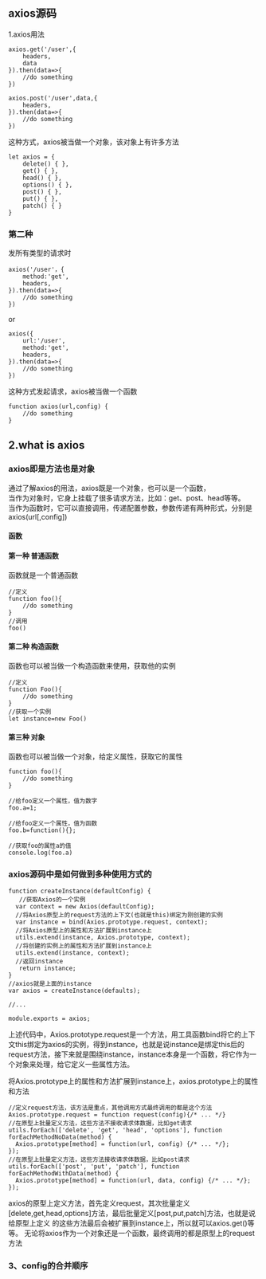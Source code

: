 ## axios源码 

1.axios用法  

```
axios.get('/user',{
    headers,
    data
}).then(data=>{
    //do something
})
```
```
axios.post('/user',data,{
    headers,
}).then(data=>{
    //do something
})
```
这种方式，axios被当做一个对象，该对象上有许多方法
```
let axios = {
    delete() { },
    get() { },
    head() { },
    options() { },
    post() { },
    put() { },
    patch() { }
}
```

### 第二种

发所有类型的请求时
```
axios('/user'，{
    method:'get',
    headers,
}).then(data=>{
    //do something
})
```
or
```
axios({
    url:'/user',
    method:'get',
    headers,
}).then(data=>{
    //do something
})
```
这种方式发起请求，axios被当做一个函数
```
function axios(url,config) {
    //do something
}
```

## 2.what is axios
### axios即是方法也是对象 

通过了解axios的用法，axios既是一个对象，也可以是一个函数，  
当作为对象时，它身上挂载了很多请求方法，比如：get、post、head等等。  
当作为函数时，它可以直接调用，传递配置参数，参数传递有两种形式，分别是axios(url[,config])

#### 函数

#### 第一种 普通函数

函数就是一个普通函数
```
//定义
function foo(){
    //do something
}
//调用
foo()
```
#### 第二种 构造函数 

函数也可以被当做一个构造函数来使用，获取他的实例  

```
//定义 
function Foo(){
    //do something
}
//获取一个实例
let instance=new Foo()

```
#### 第三种 对象  

函数也可以被当做一个对象，给定义属性，获取它的属性
```
function foo(){
    //do something
}

//给foo定义一个属性，值为数字
foo.a=1;

//给foo定义一个属性，值为函数
foo.b=function(){};

//获取foo的属性a的值
console.log(foo.a)

```

### axios源码中是如何做到多种使用方式的

```
function createInstance(defaultConfig) {
   //获取Axios的一个实例
  var context = new Axios(defaultConfig);
  //将Axios原型上的request方法的上下文(也就是this)绑定为刚创建的实例
  var instance = bind(Axios.prototype.request, context);
  //将Axios原型上的属性和方法扩展到instance上
  utils.extend(instance, Axios.prototype, context);
  //将创建的实例上的属性和方法扩展到instance上
  utils.extend(instance, context);
  //返回instance
   return instance;
}
//axios就是上面的instance
var axios = createInstance(defaults);

//...

module.exports = axios;
```

上述代码中，Axios.prototype.request是一个方法，用工具函数bind将它的上下文this绑定为axios的实例，得到instance，也就是说instance是绑定this后的request方法，接下来就是围绕instance，instance本身是一个函数，将它作为一个对象来处理，给它定义一些属性方法。  

将Axios.prototype上的属性和方法扩展到instance上，axios.prototype上的属性和方法
```
//定义request方法，该方法是重点，其他调用方式最终调用的都是这个方法
Axios.prototype.request = function request(config){/* ... */}
//在原型上批量定义方法，这些方法不接收请求体数据，比如get请求
utils.forEach(['delete', 'get', 'head', 'options'], function forEachMethodNoData(method) {
  Axios.prototype[method] = function(url, config) {/* ... */};
});
//在原型上批量定义方法，这些方法接收请求体数据，比如post请求
utils.forEach(['post', 'put', 'patch'], function forEachMethodWithData(method) {
  Axios.prototype[method] = function(url, data, config) {/* ... */};
});
```
axios的原型上定义方法，首先定义request，其次批量定义[delete,get,head,options]方法，最后批量定义[post,put,patch]方法，也就是说给原型上定义 的这些方法最后会被扩展到instance上，所以就可以axios.get()等等。 无论将axios作为一个对象还是一个函数，最终调用的都是原型上的request方法

### 3、config的合并顺序

